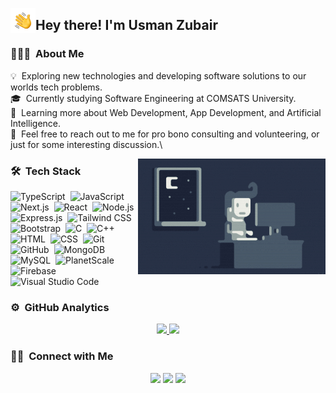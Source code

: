 <img alt="Night Coding" src="Hand%20Wave.gif" width='40' align="left"/><h2>Hey there! I'm Usman Zubair</h2>

<!-- ## 👋 &nbsp;Hey there! I'm Aditya -->

### 👨🏻‍💻 &nbsp;About Me

💡 &nbsp;Exploring new technologies and developing software solutions to our worlds tech problems.\
🎓 &nbsp;Currently studying Software Engineering at COMSATS University.\
🌱 &nbsp;Learning more about Web Development, App Development, and Artificial Intelligence.\
💬 &nbsp;Feel free to reach out to me for pro bono consulting and volunteering, or just for some interesting discussion.\
<!--📄 &nbsp;Please have a look at my [Résumé](https://www.adityavsingh.com/resume.html) for more details about me. I'm open to feedback and suggestions! -->

<img alt="Night Coding" src="Night-Coding.gif" align="right"/>

### 🛠 &nbsp;Tech Stack

![TypeScript](https://img.shields.io/badge/-TypeScript-05122A?style=flat&logo=TypeScript)&nbsp;
![JavaScript](https://img.shields.io/badge/-JavaScript-05122A?style=flat&logo=javascript)&nbsp;
![Next.js](https://img.shields.io/badge/-Next.js-05122A?style=flat&logo=next.js)&nbsp;
![React](https://img.shields.io/badge/-React-05122A?style=flat&logo=react)&nbsp;
![Node.js](https://img.shields.io/badge/-Node.js-05122A?style=flat&logo=node.js)\
![Express.js](https://img.shields.io/badge/-Express.js-05122A?style=flat&logo=express)&nbsp;
![Tailwind CSS](https://img.shields.io/badge/-TailwindCSS-05122A?style=flat&logo=tailwind-css)&nbsp;
![Bootstrap](https://img.shields.io/badge/-Bootstrap-05122A?style=flat&logo=bootstrap&logoColor=563D7C)&nbsp;
![C](https://img.shields.io/badge/-C-05122A?style=flat&logo=C&logoColor=A8B9CC)&nbsp;
![C++](https://img.shields.io/badge/-C++-05122A?style=flat&logo=C%2B%2B&logoColor=00599C)\
![HTML](https://img.shields.io/badge/-HTML-05122A?style=flat&logo=HTML5)&nbsp;
![CSS](https://img.shields.io/badge/-CSS-05122A?style=flat&logo=CSS3&logoColor=1572B6)&nbsp;
![Git](https://img.shields.io/badge/-Git-05122A?style=flat&logo=git)&nbsp;
![GitHub](https://img.shields.io/badge/-GitHub-05122A?style=flat&logo=github)&nbsp;
![MongoDB](https://img.shields.io/badge/-MongoDB-05122A?style=flat&logo=mongodb)\
![MySQL](https://img.shields.io/badge/-MySQL-05122A?style=flat&logo=mysql)&nbsp;
![PlanetScale](https://img.shields.io/badge/-PlanetScale-05122A?style=flat&logo=planetscale)&nbsp;
![Firebase](https://img.shields.io/badge/-Firebase-05122A?style=flat&logo=Firebase)&nbsp;
![Visual Studio Code](https://img.shields.io/badge/-Visual%20Studio%20Code-05122A?style=flat&logo=visual-studio-code&logoColor=007ACC)&nbsp;

### ⚙️ &nbsp;GitHub Analytics

<p align="center">
<a href="https://github.com/iusmanzubair">
  <img height="180em" src="https://github-readme-stats-eight-theta.vercel.app/api?username=iusmanzubair&show_icons=true&theme=algolia&include_all_commits=true&count_private=true"/>
  <img height="180em" src="https://github-readme-stats-eight-theta.vercel.app/api/top-langs/?username=iusmanzubair&layout=compact&langs_count=8&theme=algolia"/>
</a>
</p>

### 🤝🏻 &nbsp;Connect with Me

<p align="center">
<!--<a href="https://www.adityavsingh.com"><img src="https://img.shields.io/badge/-adityavsingh.com-3423A6?style=flat&logo=Google-Chrome&logoColor=white"/></a>-->
<a href="https://linkedin.com/in/usman-zubair"><img src="https://img.shields.io/badge/-Usman%20Zubair-0077B5?style=flat&logo=Linkedin&logoColor=white"/></a>
<a href="mailto:usmanzubair623@gmail.com"><img src="https://img.shields.io/badge/-usmanzubair@gmail.com-D14836?style=flat&logo=Gmail&logoColor=white"/></a>
<a href="https://www.twitter.com/usmanzubair_"><img src="https://img.shields.io/badge/-Usman%20Zubair-000000?style=flat&logo=X&logoColor=white"/></a>
</p>
